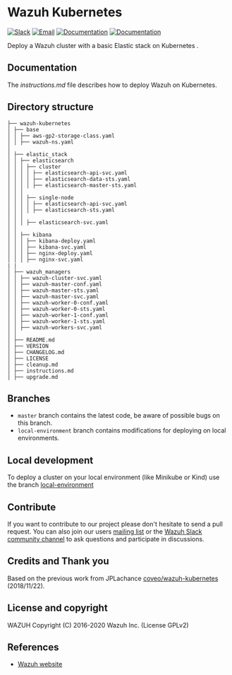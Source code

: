 # Wazuh Kubernetes

[![Slack](https://img.shields.io/badge/slack-join-blue.svg)](https://wazuh.com/community/join-us-on-slack/)
[![Email](https://img.shields.io/badge/email-join-blue.svg)](https://groups.google.com/forum/#!forum/wazuh)
[![Documentation](https://img.shields.io/badge/docs-view-green.svg)](https://documentation.wazuh.com)
[![Documentation](https://img.shields.io/badge/web-view-green.svg)](https://wazuh.com)

Deploy a Wazuh cluster with a basic Elastic stack on Kubernetes .

## Documentation

The *instructions.md* file describes how to deploy Wazuh on Kubernetes.

## Directory structure

    ├── wazuh-kubernetes
    │ ├── base
    │ │ ├── aws-gp2-storage-class.yaml
    │ │ ├── wazuh-ns.yaml
    │
    │ ├── elastic_stack
    │ │ ├── elasticsearch
    │ │ │ ├── cluster
    │ │ │ │ ├── elasticsearch-api-svc.yaml
    │ │ │ │ ├── elasticsearch-data-sts.yaml
    │ │ │ │ ├── elasticsearch-master-sts.yaml
    │ │ │
    │ │ │ ├── single-node
    │ │ │ │ ├── elasticsearch-api-svc.yaml
    │ │ │ │ ├── elasticsearch-sts.yaml
    │ │ │
    │ │ │ ├── elasticsearch-svc.yaml
    │ │
    │ │ ├── kibana
    │ │ │ ├── kibana-deploy.yaml
    │ │ │ ├── kibana-svc.yaml
    │ │ │ ├── nginx-deploy.yaml
    │ │ │ ├── nginx-svc.yaml
    | |
    │ ├── wazuh_managers
    │ │ ├── wazuh-cluster-svc.yaml
    │ │ ├── wazuh-master-conf.yaml
    │ │ ├── wazuh-master-sts.yaml
    │ │ ├── wazuh-master-svc.yaml
    │ │ ├── wazuh-worker-0-conf.yaml
    │ │ ├── wazuh-worker-0-sts.yaml
    │ │ ├── wazuh-worker-1-conf.yaml
    │ │ ├── wazuh-worker-1-sts.yaml
    │ │ ├── wazuh-workers-svc.yaml
    │ │
    │ ├── README.md
    │ ├── VERSION
    │ ├── CHANGELOG.md
    │ ├── LICENSE
    │ ├── cleanup.md
    │ ├── instructions.md
    │ ├── upgrade.md

## Branches

* `master` branch contains the latest code, be aware of possible bugs on this branch.
* `local-environment` branch contains modifications for deploying on local environments.

## Local development

To deploy a cluster on your local environment (like Minikube or Kind) use the branch [local-environment](https://github.com/wazuh/wazuh-kubernetes/tree/local-environment/minikube)

## Contribute

If you want to contribute to our project please don't hesitate to send a pull request. You can also join our users [mailing list](https://groups.google.com/d/forum/wazuh) or the [Wazuh Slack community channel](https://wazuh.com/community/join-us-on-slack/) to ask questions and participate in discussions.

## Credits and Thank you

Based on the previous work from JPLachance [coveo/wazuh-kubernetes](https://github.com/coveo/wazuh-kubernetes) (2018/11/22).

## License and copyright

WAZUH
Copyright (C) 2016-2020 Wazuh Inc.  (License GPLv2)

## References

* [Wazuh website](http://wazuh.com)
